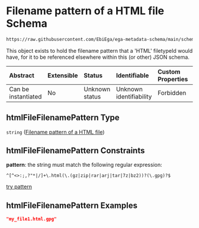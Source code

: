 # Filename pattern of a HTML file Schema

```txt
https://raw.githubusercontent.com/EbiEga/ega-metadata-schema/main/schemas/EGA.common-definitions.json#/$defs/htmlFileFilenamePattern
```

This object exists to hold the filename pattern that a 'HTML' filetypeId would have, for it to be referenced elsewhere within this (or other) JSON schema.

| Abstract            | Extensible | Status         | Identifiable            | Custom Properties | Additional Properties | Access Restrictions | Defined In                                                                                           |
| :------------------ | :--------- | :------------- | :---------------------- | :---------------- | :-------------------- | :------------------ | :--------------------------------------------------------------------------------------------------- |
| Can be instantiated | No         | Unknown status | Unknown identifiability | Forbidden         | Allowed               | none                | [EGA.common-definitions.json\*](../../../schemas/EGA.common-definitions.json "open original schema") |

## htmlFileFilenamePattern Type

`string` ([Filename pattern of a HTML file](ega-4-defs-filename-pattern-of-a-html-file.md))

## htmlFileFilenamePattern Constraints

**pattern**: the string must match the following regular expression:&#x20;

```regexp
^[^<>:;,?"*|/]+\.html(\.(gz|zip|rar|arj|tar|7z|bz2))?(\.gpg)?$
```

[try pattern](https://regexr.com/?expression=%5E%5B%5E%3C%3E%3A%3B%2C%3F%22*%7C%2F%5D%2B%5C.html\(%5C.\(gz%7Czip%7Crar%7Carj%7Ctar%7C7z%7Cbz2\)\)%3F\(%5C.gpg\)%3F%24 "try regular expression with regexr.com")

## htmlFileFilenamePattern Examples

```json
"my_file1.html.gpg"
```
